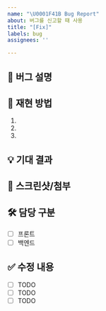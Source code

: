 ```yaml
---
name: "\U0001F41B Bug Report"
about: 버그를 신고할 때 사용
title: "[Fix]"
labels: bug
assignees: ''

---
```


## 📖 버그 설명
<!-- 어떤 문제인지 자세히 작성 -->

## 🔧 재현 방법
1. 
2. 
3. 

## 💡 기대 결과
<!-- 정상 동작 설명 -->

## 📸 스크린샷/첨부
<!-- 필요 시 이미지 첨부 -->

## 🛠 담당 구분
- [ ] 프론트
- [ ] 백엔드

## ✅ 수정 내용
- [ ] TODO
- [ ] TODO
- [ ] TODO
